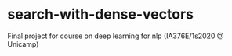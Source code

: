 # search-with-dense-vectors
Final project for course on deep learning for nlp (IA376E/1s2020 @ Unicamp)
